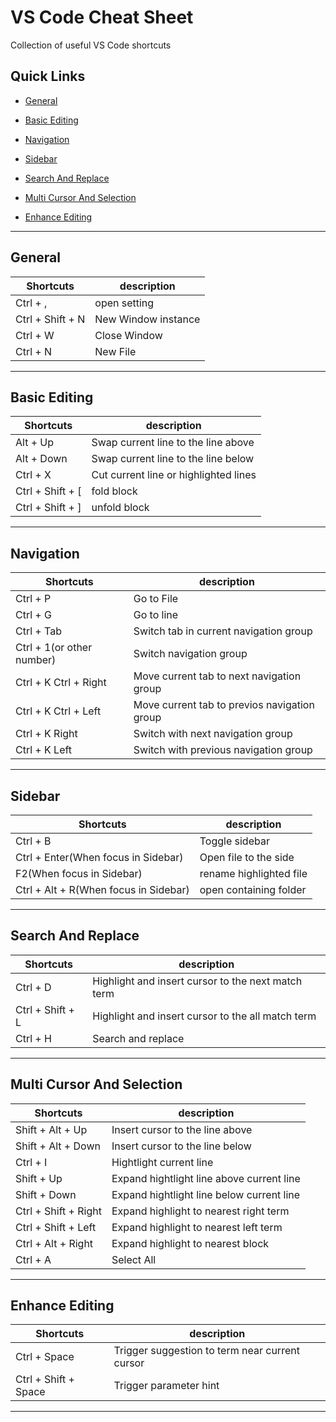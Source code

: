 # VS Code Cheat Sheet

Collection of useful VS Code shortcuts

## Quick Links

- [General](#General)

- [Basic Editing](#Basic-Editing)

- [Navigation](#Navigation)

- [Sidebar](#Sidebar)

- [Search And Replace](#Search-And-Replace)

- [Multi Cursor And Selection](#Multi-Cursor-And-Selection)

* [Enhance Editing](#Enhance-Editing)

---

## General

| **Shortcuts**    | **description**     |
| ---------------- | ------------------- |
| Ctrl + ,         | open setting        |
| Ctrl + Shift + N | New Window instance |
| Ctrl + W         | Close Window        |
| Ctrl + N         | New File            |

---

## Basic Editing

| **Shortcuts**    | **description**                       |
| ---------------- | ------------------------------------- |
| Alt + Up         | Swap current line to the line above   |
| Alt + Down       | Swap current line to the line below   |
| Ctrl + X         | Cut current line or highlighted lines |
| Ctrl + Shift + [ | fold block                            |
| Ctrl + Shift + ] | unfold block                          |

---

## Navigation

| **Shortcuts**             | **description**                              |
| ------------------------- | -------------------------------------------- |
| Ctrl + P                  | Go to File                                   |
| Ctrl + G                  | Go to line                                   |
| Ctrl + Tab                | Switch tab in current navigation group       |
| Ctrl + 1(or other number) | Switch navigation group                      |
| Ctrl + K Ctrl + Right     | Move current tab to next navigation group    |
| Ctrl + K Ctrl + Left      | Move current tab to previos navigation group |
| Ctrl + K Right            | Switch with next navigation group            |
| Ctrl + K Left             | Switch with previous navigation group        |

---

## Sidebar

| **Shortcuts**                         | **description**         |
| ------------------------------------- | ----------------------- |
| Ctrl + B                              | Toggle sidebar          |
| Ctrl + Enter(When focus in Sidebar)   | Open file to the side   |
| F2(When focus in Sidebar)             | rename highlighted file |
| Ctrl + Alt + R(When focus in Sidebar) | open containing folder  |

---

## Search And Replace

| **Shortcuts**    | **description**                                    |
| ---------------- | -------------------------------------------------- |
| Ctrl + D         | Highlight and insert cursor to the next match term |
| Ctrl + Shift + L | Highlight and insert cursor to the all match term  |
| Ctrl + H         | Search and replace                                 |

---

## Multi Cursor And Selection

| **Shortcuts**        | **description**                           |
| -------------------- | ----------------------------------------- |
| Shift + Alt + Up     | Insert cursor to the line above           |
| Shift + Alt + Down   | Insert cursor to the line below           |
| Ctrl + I             | Hightlight current line                   |
| Shift + Up           | Expand hightlight line above current line |
| Shift + Down         | Expand hightlight line below current line |
| Ctrl + Shift + Right | Expand highlight to nearest right term    |
| Ctrl + Shift + Left  | Expand highlight to nearest left term     |
| Ctrl + Alt + Right   | Expand highlight to nearest block         |
| Ctrl + A             | Select All                                |

---

## Enhance Editing

| **Shortcuts**        | **description**                                |
| -------------------- | ---------------------------------------------- |
| Ctrl + Space         | Trigger suggestion to term near current cursor |
| Ctrl + Shift + Space | Trigger parameter hint                         |

---
